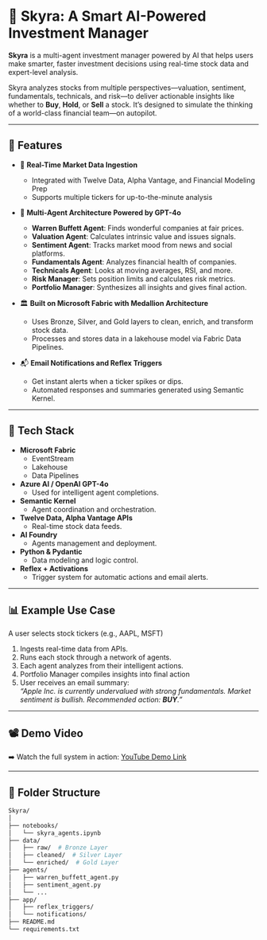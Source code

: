 # 🌌 Skyra: A Smart AI-Powered Investment Manager

**Skyra** is a multi-agent investment manager powered by AI that helps users make smarter, faster investment decisions using real-time stock data and expert-level analysis.

Skyra analyzes stocks from multiple perspectives—valuation, sentiment, fundamentals, technicals, and risk—to deliver actionable insights like whether to **Buy**, **Hold**, or **Sell** a stock. It’s designed to simulate the thinking of a world-class financial team—on autopilot.

---

## 🚀 Features

- 🔄 **Real-Time Market Data Ingestion**
  - Integrated with Twelve Data, Alpha Vantage, and Financial Modeling Prep
  - Supports multiple tickers for up-to-the-minute analysis

- 🧠 **Multi-Agent Architecture Powered by GPT-4o**
  - **Warren Buffett Agent**: Finds wonderful companies at fair prices.
  - **Valuation Agent**: Calculates intrinsic value and issues signals.
  - **Sentiment Agent**: Tracks market mood from news and social platforms.
  - **Fundamentals Agent**: Analyzes financial health of companies.
  - **Technicals Agent**: Looks at moving averages, RSI, and more.
  - **Risk Manager**: Sets position limits and calculates risk metrics.
  - **Portfolio Manager**: Synthesizes all insights and gives final action.

- 🏛️ **Built on Microsoft Fabric with Medallion Architecture**
  - Uses Bronze, Silver, and Gold layers to clean, enrich, and transform stock data.
  - Processes and stores data in a lakehouse model via Fabric Data Pipelines.

- 📬 **Email Notifications and Reflex Triggers**
  - Get instant alerts when a ticker spikes or dips.
  - Automated responses and summaries generated using Semantic Kernel.

---

## 🧩 Tech Stack

- **Microsoft Fabric**
  - EventStream
  - Lakehouse
  - Data Pipelines
- **Azure AI / OpenAI GPT-4o**
  - Used for intelligent agent completions.
- **Semantic Kernel**
  - Agent coordination and orchestration.
- **Twelve Data, Alpha Vantage APIs**
  - Real-time stock data feeds.
- **AI Foundry**
  - Agents management and deployment.
- **Python & Pydantic**
  - Data modeling and logic control.
- **Reflex + Activations**
  - Trigger system for automatic actions and email alerts.

---

## 📊 Example Use Case

A user selects stock tickers (e.g., AAPL, MSFT)
1. Ingests real-time data from APIs.
2. Runs each stock through a network of agents.
3. Each agent analyzes from their intelligent actions.
4. Portfolio Manager compiles insights into final action
5. User receives an email summary:  
   _“Apple Inc. is currently undervalued with strong fundamentals. Market sentiment is bullish. Recommended action: **BUY**.”_

---

## 📽️ Demo Video

➡️ Watch the full system in action: [YouTube Demo Link](#)

---

## 📁 Folder Structure

```bash
Skyra/
│
├── notebooks/
│   └── skyra_agents.ipynb
├── data/
│   ├── raw/  # Bronze Layer
│   ├── cleaned/  # Silver Layer
│   └── enriched/  # Gold Layer
├── agents/
│   ├── warren_buffett_agent.py
│   ├── sentiment_agent.py
│   └── ...
├── app/
│   ├── reflex_triggers/
│   └── notifications/
├── README.md
└── requirements.txt
